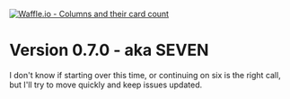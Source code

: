 [![Waffle.io - Columns and their card count](https://badge.waffle.io/notmarkmiranda/seven.png?columns=all)](https://waffle.io/notmarkmiranda/seven?utm_source=badge)
# Version 0.7.0 - aka SEVEN

I don't know if starting over this time, or continuing on six is the right call, but I'll try to move quickly and keep issues updated.
